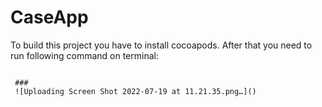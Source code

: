 # CaseApp

To build this project you have to install cocoapods. 
After that you need to run following command on terminal: 

~~~pod install~~~ 
 
 ###
 ![Uploading Screen Shot 2022-07-19 at 11.21.35.png…]()
